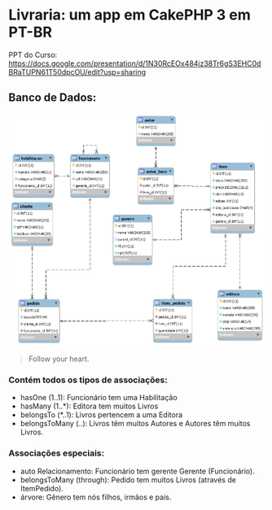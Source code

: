 # Livraria: um app em CakePHP 3 em PT-BR

PPT do Curso: https://docs.google.com/presentation/d/1N30RcEOx484jz38Tr6gS3EHC0dBRaTUPN61T50dpcOU/edit?usp=sharing

## Banco de Dados:

![](https://github.com/celsowm/livraria-cakephp-pt-br/blob/master/model/livraria_model.png)

> Follow your heart.

### Contém todos os tipos de associações: 

- hasOne (1..1): Funcionário tem uma Habilitação
- hasMany (1..*): Editora tem muitos Livros
- belongsTo (*..1): Livros pertencem a uma Editora
- belongsToMany (*..*): Livros têm muitos Autores e Autores têm muitos Livros.


### Associações especiais:

- auto Relacionamento: Funcionário tem gerente Gerente (Funcionário).
- belongsToMany (through): Pedido tem muitos Livros (através de ItemPedido).
- árvore: Gênero tem nós filhos, irmãos e pais.
